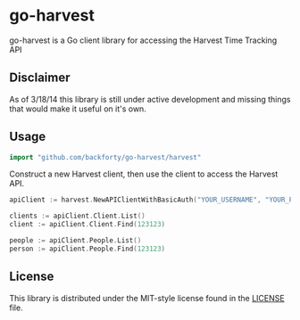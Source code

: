 # go-harvest

go-harvest is a Go client library for accessing the Harvest Time Tracking API

## Disclaimer

As of 3/18/14 this library is still under active development and missing things that would make it useful on it's own.

## Usage

```go
import "github.com/backforty/go-harvest/harvest"
```

Construct a new Harvest client, then use the client to access the Harvest API.

```go
apiClient := harvest.NewAPIClientWithBasicAuth("YOUR_USERNAME", "YOUR_PASSWORD", "YOUR_SUBDOMAIN")

clients := apiClient.Client.List()
client := apiClient.Client.Find(123123)

people := apiClient.People.List()
person := apiClient.People.Find(123123)
```

## License
This library is distributed under the MIT-style license found in the [LICENSE](./LICENSE) file.
